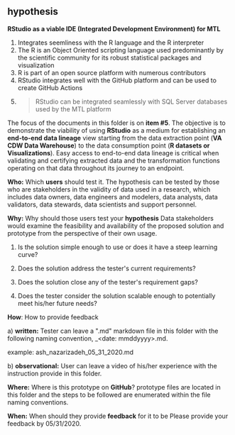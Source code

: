 ## hypothesis

**RStudio as a viable IDE (Integrated Development Environment) for MTL**

 1. Integrates seemliness with the R language and the R interpreter
 2.  The R is an Object Oriented scripting language used predominantly by the scientific community for its robust statistical packages and visualization
 3. R is part of an open source platform with numerous contributors
 4. RStudio integrates well with the GitHub platform and can be used to create GitHub Actions
 5. > RStudio can be integrated seamlessly with SQL Server databases used by the MTL platform

The focus of the documents in this folder is on **item #5**. The objective is to demonstrate the viability of using **RStudio** as a medium for establishing an **end-to-end data lineage** view starting from the data extraction point (**VA CDW Data Warehouse**) to the data consumption point (**R datasets or Visualizations**). Easy access to end-to-end data lineage is critical when validating and certifying extracted data and the transformation functions operating on that data throughout its journey to an endpoint. 

**Who:** Which **users** should test it.
The hypothesis can be tested by those who are stakeholders in the validity of data used in a research, which includes data owners, data engineers and modelers, data analysts, data validators, data stewards, data scientists and  support personnel.     

**Why:** Why should those users test your **hypothesis**
Data stakeholders would examine the feasibility and availability of the proposed solution and prototype from the perspective of their own usage. 

 1. Is the solution simple enough to use or does it have a steep
    learning curve?
    
 2. Does the solution address the tester's current
    requirements?  
    
 3. Does the solution close any of the tester's requirement
    gaps?  
    
 4. Does the tester consider the solution scalable enough to
    potentially meet his/her future needs?

**How**: How to provide feedback

a) **written:**
Tester can leave a ".md" markdown file in this folder with the following naming convention, <user first_mid_last name>_<date: mmddyyyy>.md. 

example: ash_nazarizadeh_05_31_2020.md  
 
b) **observational:**
User can leave a video of his/her experience with the instruction provide in this folder. 
 
 **Where:** Where is this prototype on **GitHub**?
prototype files are located in this folder and the steps to be followed are enumerated within the file naming conventions.  
 
**When:** When should they provide **feedback** for it to be 
Please provide your feedback by 05/31/2020.
